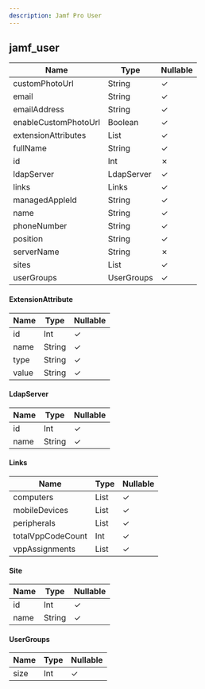 ```yaml
---
description: Jamf Pro User
---
```

jamf_user
---------

| **Name**             | **Type**                 | **Nullable** |
| -------------------- | ------------------------ | ------------ |
| customPhotoUrl       | String                   | &check;      |
| email                | String                   | &check;      |
| emailAddress         | String                   | &check;      |
| enableCustomPhotoUrl | Boolean                  | &check;      |
| extensionAttributes  | List<ExtensionAttribute> | &check;      |
| fullName             | String                   | &check;      |
| id                   | Int                      | &cross;      |
| ldapServer           | LdapServer               | &check;      |
| links                | Links                    | &check;      |
| managedAppleId       | String                   | &check;      |
| name                 | String                   | &check;      |
| phoneNumber          | String                   | &check;      |
| position             | String                   | &check;      |
| serverName           | String                   | &cross;      |
| sites                | List<Site>               | &check;      |
| userGroups           | UserGroups               | &check;      |

#### ExtensionAttribute
| **Name** | **Type** | **Nullable** |
| -------- | -------- | ------------ |
| id       | Int      | &check;      |
| name     | String   | &check;      |
| type     | String   | &check;      |
| value    | String   | &check;      |

#### LdapServer
| **Name** | **Type** | **Nullable** |
| -------- | -------- | ------------ |
| id       | Int      | &check;      |
| name     | String   | &check;      |

#### Links
| **Name**          | **Type**   | **Nullable** |
| ----------------- | ---------- | ------------ |
| computers         | List<Site> | &check;      |
| mobileDevices     | List<Site> | &check;      |
| peripherals       | List<Site> | &check;      |
| totalVppCodeCount | Int        | &check;      |
| vppAssignments    | List<Site> | &check;      |

#### Site
| **Name** | **Type** | **Nullable** |
| -------- | -------- | ------------ |
| id       | Int      | &check;      |
| name     | String   | &check;      |

#### UserGroups
| **Name** | **Type** | **Nullable** |
| -------- | -------- | ------------ |
| size     | Int      | &check;      |
